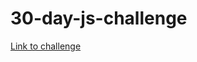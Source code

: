 # 30-day-js-challenge

[Link to challenge](https://neetcode.io/courses/lessons/30-day-javascript-challenge)
